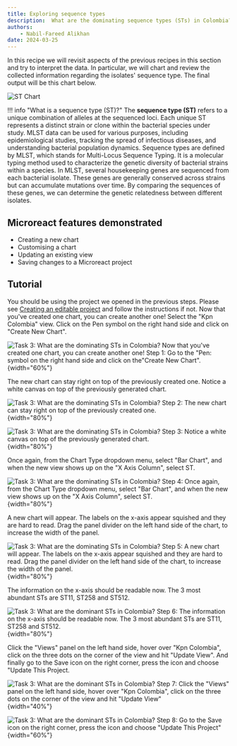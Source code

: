 ```yaml
---
title: Exploring sequence types
description:  What are the dominating sequence types (STs) in Colombia?
authors:
    - Nabil-Fareed Alikhan
date: 2024-03-25
---
```


In this recipe we will revisit aspects of the previous recipes in this section and try to interpret the data. In particular, we will chart and review the collected information regarding the isolates' sequence type. The final output will be this chart below. 

![ST Chart](tutorial/st-shart.png)


!!! info "What is a sequence type (ST)?"
    The **sequence type (ST)** refers to a unique combination of alleles at the sequenced loci. Each unique ST represents a distinct strain or clone within the bacterial species under study. MLST data can be used for various purposes, including epidemiological studies, tracking the spread of infectious diseases, and understanding bacterial population dynamics. Sequence types are defined by MLST, which stands for Multi-Locus Sequence Typing. It is a molecular typing method used to characterize the genetic diversity of bacterial strains within a species. In MLST, several housekeeping genes are sequenced from each bacterial isolate. These genes are generally conserved across strains but can accumulate mutations over time. By comparing the sequences of these genes, we can determine the genetic relatedness between different isolates.

## Microreact features demonstrated

* Creating a new chart
* Customising a chart
* Updating an existing view
* Saving changes to a Microreact project

## Tutorial

You should be using the project we opened in the previous steps. Please see [Creating an editable project](./step-1.md) and follow the instructions if not. Now that you've created one chart, you can create another one! Select the "Kpn Colombia" view. Click on the Pen symbol on the right hand side and click on "Create New Chart".

![Task 3: What are the dominating STs in Colombia? Now that you've created one chart, you can create another one! Step 1: Go to the "Pen: symbol on the right hand side and click on the"Create New Chart".](tutorial/create%20new%20chart.png){width="60%"}

The new chart can stay right on top of the previously created one. Notice a white canvas on top of the previously generated chart.

![Task 3: What are the dominating STs in Colombia? Step 2: The new chart can stay right on top of the previously created one.](tutorial/drag%20new%20chart.png){width="80%"}

![Task 3: What are the dominating STs in Colombia? Step 3: Notice a white canvas on top of the previously generated chart.](tutorial/new%20chart.png){width="80%"}

Once again, from the Chart Type dropdown menu, select "Bar Chart", and when the new view shows up on the "X Axis Column", select ST.

![Task 3: What are the dominating STs in Colombia? Step 4: Once again, from the Chart Type dropdown menu, select "Bar Chart", and when the new view shows up on the "X Axis Column", select ST.](tutorial/chart_STs.png){width="80%"}

A new chart will appear. The labels on the x-axis appear squished and they are hard to read. Drag the panel divider on the left hand side of the chart, to increase the width of the panel.

![Task 3: What are the dominating STs in Colombia? Step 5: A new chart will appear. The labels on the x-axis appear squished and they are hard to read. Drag the panel divider on the left hand side of the chart, to increase the width of the panel.](tutorial/STs%20squished.png){width="80%"}

The information on the x-axis should be readable now. The 3 most abundant STs are ST11, ST258 and ST512.

![Task 3: What are the dominant STs in Colombia? Step 6: The information on the x-axis should be readable now. The 3 most abundant STs are ST11, ST258 and ST512.](tutorial/STs%20wide.png){width="80%"}

Click the "Views" panel on the left hand side, hover over "Kpn Colombia", click on the three dots on the corner of the view and hit "Update View". And finally go to the Save icon on the right corner, press the icon and choose "Update This Project.

![Task 3: What are the dominant STs in Colombia? Step 7: Click the "Views" panel on the left hand side, hover over "Kpn Colombia", click on the three dots on the corner of the view and hit "Update View"](tutorial/update%20view.png){width="40%"}

![Task 3: What are the dominant STs in Colombia? Step 8: Go to the Save icon on the right corner, press the icon and choose "Update This Project"](tutorial/save%20project.png){width="60%"}